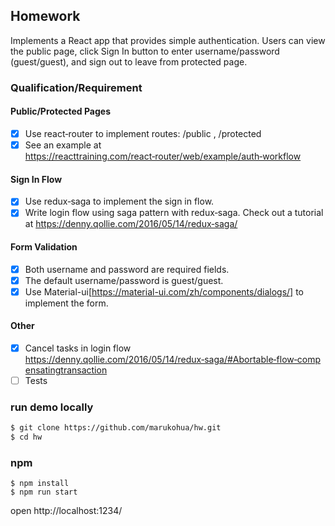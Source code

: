 ## Homework

Implements a React app that provides simple authentication. Users can view the public page, click Sign In button to enter username/password (guest/guest), and sign out to leave from protected page.

### Qualification/Requirement

#### Public/Protected Pages

- [x] Use react‑router to implement routes: /public , /protected
- [x] See an example at https://reacttraining.com/react‑router/web/example/auth‑workflow

#### Sign In Flow

- [x] Use redux‑saga to implement the sign in flow.
- [x] Write login flow using saga pattern with redux‑saga. Check out a tutorial at
      https://denny.qollie.com/2016/05/14/redux‑saga/

#### Form Validation

- [x] Both username and password are required fields.
- [x] The default username/password is guest/guest.
- [x] Use Material-ui[https://material-ui.com/zh/components/dialogs/] to implement the form.

#### Other

- [x] Cancel tasks in login flow https://denny.qollie.com/2016/05/14/redux‑saga/#Abortable‑flow‑compensatingtransaction
- [ ] Tests

### run demo locally

```sh
$ git clone https://github.com/marukohua/hw.git
$ cd hw
```

### npm

```
$ npm install
$ npm run start
```

open http://localhost:1234/
